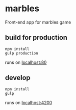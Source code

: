# marbles

Front-end app for marbles game

## build for production

```
npm install
gulp production 
```
runs on [localhost:80](http://localhost:80)

## develop

```
npm install
gulp
```
runs on [localhost:4200](http://localhost:4200)
